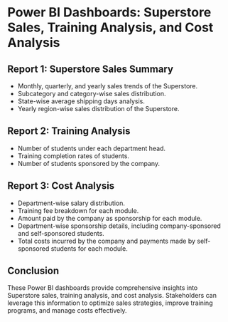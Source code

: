 # Power BI Dashboards: Superstore Sales, Training Analysis, and Cost Analysis

## Report 1: Superstore Sales Summary
- Monthly, quarterly, and yearly sales trends of the Superstore.
- Subcategory and category-wise sales distribution.
- State-wise average shipping days analysis.
- Yearly region-wise sales distribution of the Superstore.

## Report 2: Training Analysis
- Number of students under each department head.
- Training completion rates of students.
- Number of students sponsored by the company.

## Report 3: Cost Analysis
- Department-wise salary distribution.
- Training fee breakdown for each module.
- Amount paid by the company as sponsorship for each module.
- Department-wise sponsorship details, including company-sponsored and self-sponsored students.
- Total costs incurred by the company and payments made by self-sponsored students for each module.

## Conclusion
These Power BI dashboards provide comprehensive insights into Superstore sales, training analysis, and cost analysis. Stakeholders can leverage this information to optimize sales strategies, improve training programs, and manage costs effectively.

